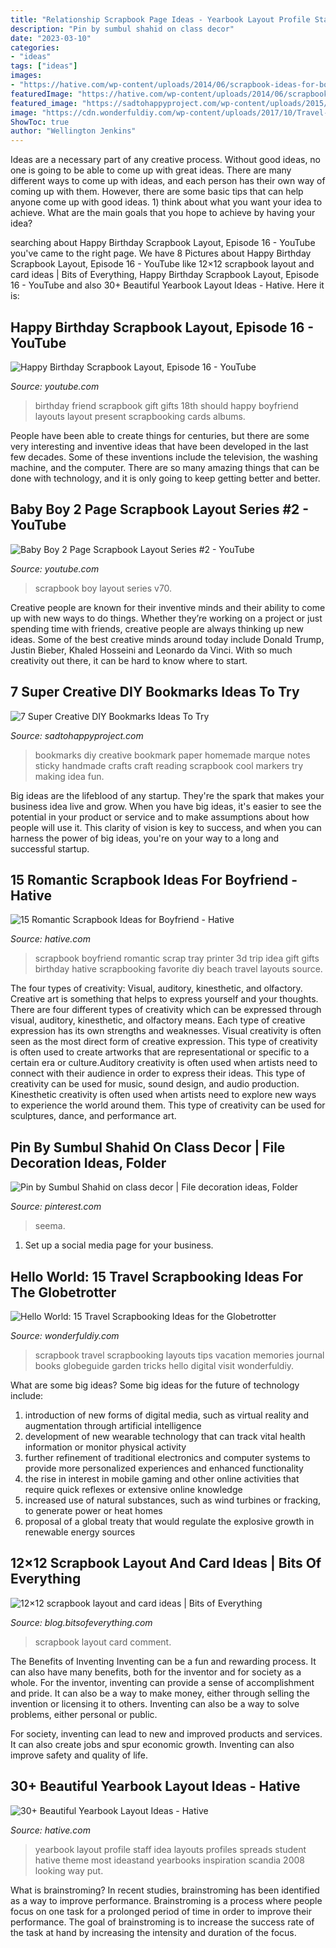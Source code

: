 ```yaml
---
title: "Relationship Scrapbook Page Ideas - Yearbook Layout Profile Staff Idea Layouts Profiles Spreads Student Hative Theme Most Ideastand Yearbooks Inspiration Scandia 2008 Looking Way Put"
description: "Pin by sumbul shahid on class decor"
date: "2023-03-10"
categories:
- "ideas"
tags: ["ideas"]
images:
- "https://hative.com/wp-content/uploads/2014/06/scrapbook-ideas-for-boyfriend/6-romantic-scrapbook-ideas.jpg"
featuredImage: "https://hative.com/wp-content/uploads/2014/06/scrapbook-ideas-for-boyfriend/6-romantic-scrapbook-ideas.jpg"
featured_image: "https://sadtohappyproject.com/wp-content/uploads/2015/10/Creative-DIY-Bookmarks-Ideas3.jpg"
image: "https://cdn.wonderfuldiy.com/wp-content/uploads/2017/10/Travel-scrapbook-tips-and-tricks.png"
ShowToc: true
author: "Wellington Jenkins"
---
```



Ideas are a necessary part of any creative process. Without good ideas, no one is going to be able to come up with great ideas. There are many different ways to come up with ideas, and each person has their own way of coming up with them. However, there are some basic tips that can help anyone come up with good ideas. 1) think about what you want your idea to achieve. What are the main goals that you hope to achieve by having your idea?

	

		
searching about Happy Birthday Scrapbook Layout, Episode 16 - YouTube you've came to the right page. We have 8 Pictures about Happy Birthday Scrapbook Layout, Episode 16 - YouTube like 12×12 scrapbook layout and card ideas | Bits of Everything, Happy Birthday Scrapbook Layout, Episode 16 - YouTube and also 30+ Beautiful Yearbook Layout Ideas - Hative. Here it is:
		
    
## Happy Birthday Scrapbook Layout, Episode 16 - YouTube

<img loading=lazy src="https://i.ytimg.com/vi/Yw4wAq4iBek/maxresdefault.jpg" onerror="this.onerror=null;this.src='https://tse3.mm.bing.net/th?id=OIP.9-zLy_CC_iiUpPHz4_Ol4AHaEK&amp;pid=15.1';" alt="Happy Birthday Scrapbook Layout, Episode 16 - YouTube">

_Source: youtube.com_

>birthday friend scrapbook gift gifts 18th should happy boyfriend layouts layout present scrapbooking cards albums. 

	

People have been able to create things for centuries, but there are some very interesting and inventive ideas that have been developed in the last few decades. Some of these inventions include the television, the washing machine, and the computer. There are so many amazing things that can be done with technology, and it is only going to keep getting better and better.

    
## Baby Boy 2 Page Scrapbook Layout Series #2 - YouTube

<img loading=lazy src="https://i.ytimg.com/vi/RDro0X5-v70/maxresdefault.jpg" onerror="this.onerror=null;this.src='https://tse3.mm.bing.net/th?id=OIP.5VrTXQRO71Q_0Q9tkUEA1QHaEK&amp;pid=15.1';" alt="Baby Boy 2 Page Scrapbook Layout Series #2 - YouTube">

_Source: youtube.com_

>scrapbook boy layout series v70. 

	

Creative people are known for their inventive minds and their ability to come up with new ways to do things. Whether they’re working on a project or just spending time with friends, creative people are always thinking up new ideas. Some of the best creative minds around today include Donald Trump, Justin Bieber, Khaled Hosseini and Leonardo da Vinci. With so much creativity out there, it can be hard to know where to start.

    
## 7 Super Creative DIY Bookmarks Ideas To Try

<img loading=lazy src="https://sadtohappyproject.com/wp-content/uploads/2015/10/Creative-DIY-Bookmarks-Ideas3.jpg" onerror="this.onerror=null;this.src='https://tse3.mm.bing.net/th?id=OIP.jM1Rn43XfgpmfRRuLZMomgHaJ3&amp;pid=15.1';" alt="7 Super Creative DIY Bookmarks Ideas To Try">

_Source: sadtohappyproject.com_

>bookmarks diy creative bookmark paper homemade marque notes sticky handmade crafts craft reading scrapbook cool markers try making idea fun. 

	

Big ideas are the lifeblood of any startup. They're the spark that makes your business idea live and grow. When you have big ideas, it's easier to see the potential in your product or service and to make assumptions about how people will use it. This clarity of vision is key to success, and when you can harness the power of big ideas, you're on your way to a long and successful startup.

    
## 15 Romantic Scrapbook Ideas For Boyfriend - Hative

<img loading=lazy src="https://hative.com/wp-content/uploads/2014/06/scrapbook-ideas-for-boyfriend/6-romantic-scrapbook-ideas.jpg" onerror="this.onerror=null;this.src='https://tse4.mm.bing.net/th?id=OIP.kkgWDJMiRn8NBq42ZxJMYwHaHw&amp;pid=15.1';" alt="15 Romantic Scrapbook Ideas for Boyfriend - Hative">

_Source: hative.com_

>scrapbook boyfriend romantic scrap tray printer 3d trip idea gift gifts birthday hative scrapbooking favorite diy beach travel layouts source. 

	

The four types of creativity: Visual, auditory, kinesthetic, and olfactory.
Creative art is something that helps to express yourself and your thoughts. There are four different types of creativity which can be expressed through visual, auditory, kinesthetic, and olfactory means. Each type of creative expression has its own strengths and weaknesses. Visual creativity is often seen as the most direct form of creative expression. This type of creativity is often used to create artworks that are representational or specific to a certain era or culture.Auditory creativity is often used when artists need to connect with their audience in order to express their ideas. This type of creativity can be used for music, sound design, and audio production. Kinesthetic creativity is often used when artists need to explore new ways to experience the world around them. This type of creativity can be used for sculptures, dance, and performance art.

    
## Pin By Sumbul Shahid On Class Decor | File Decoration Ideas, Folder

<img loading=lazy src="https://i.pinimg.com/736x/ea/84/07/ea84071b2b2c6739114c42aaf31d4819.jpg" onerror="this.onerror=null;this.src='https://tse2.mm.bing.net/th?id=OIP.zouVXDQpbUcfPrbwxGqOvgHaJ3&amp;pid=15.1';" alt="Pin by Sumbul Shahid on class decor | File decoration ideas, Folder">

_Source: pinterest.com_

>seema. 

	

1. Set up a social media page for your business.

    
## Hello World: 15 Travel Scrapbooking Ideas For The Globetrotter

<img loading=lazy src="https://cdn.wonderfuldiy.com/wp-content/uploads/2017/10/Travel-scrapbook-tips-and-tricks.png" onerror="this.onerror=null;this.src='https://tse2.mm.bing.net/th?id=OIP.pdBNL-PpdXvcC8tjlREoBQHaLG&amp;pid=15.1';" alt="Hello World: 15 Travel Scrapbooking Ideas for the Globetrotter">

_Source: wonderfuldiy.com_

>scrapbook travel scrapbooking layouts tips vacation memories journal books globeguide garden tricks hello digital visit wonderfuldiy. 

	

What are some big ideas?
Some big ideas for the future of technology include: 
1) introduction of new forms of digital media, such as virtual reality and augmentation through artificial intelligence 
2) development of new wearable technology that can track vital health information or monitor physical activity 
3) further refinement of traditional electronics and computer systems to provide more personalized experiences and enhanced functionality 
4) the rise in interest in mobile gaming and other online activities that require quick reflexes or extensive online knowledge 
5) increased use of natural substances, such as wind turbines or fracking, to generate power or heat homes 
6) proposal of a global treaty that would regulate the explosive growth in renewable energy sources

    
## 12×12 Scrapbook Layout And Card Ideas | Bits Of Everything

<img loading=lazy src="http://1.bp.blogspot.com/-lFK-P3HbP8s/T7PDME0qd5I/AAAAAAAACTs/DEZpvDGe7Eo/s1600/012.JPG" onerror="this.onerror=null;this.src='https://tse4.mm.bing.net/th?id=OIP.mNgsjfH9qImoQLK36d67ngHaLE&amp;pid=15.1';" alt="12×12 scrapbook layout and card ideas | Bits of Everything">

_Source: blog.bitsofeverything.com_

>scrapbook layout card comment. 

	

The Benefits of Inventing
Inventing can be a fun and rewarding process. It can also have many benefits, both for the inventor and for society as a whole.
For the inventor, inventing can provide a sense of accomplishment and pride. It can also be a way to make money, either through selling the invention or licensing it to others. Inventing can also be a way to solve problems, either personal or public.

For society, inventing can lead to new and improved products and services. It can also create jobs and spur economic growth. Inventing can also improve safety and quality of life.

    
## 30+ Beautiful Yearbook Layout Ideas - Hative

<img loading=lazy src="https://hative.com/wp-content/uploads/2014/02/yearbook-profile-ideas-13.jpg" onerror="this.onerror=null;this.src='https://tse3.mm.bing.net/th?id=OIP.RuySxOVC48_-6H6w8I5LCAHaFa&amp;pid=15.1';" alt="30+ Beautiful Yearbook Layout Ideas - Hative">

_Source: hative.com_

>yearbook layout profile staff idea layouts profiles spreads student hative theme most ideastand yearbooks inspiration scandia 2008 looking way put. 

	

What is brainstroming?
In recent studies, brainstroming has been identified as a way to improve performance. Brainstroming is a process where people focus on one task for a prolonged period of time in order to improve their performance. The goal of brainstroming is to increase the success rate of the task at hand by increasing the intensity and duration of the focus.

